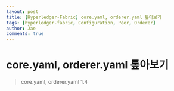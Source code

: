 ```yaml
---
layout: post
title: [Hyperledger-Fabric] core.yaml, orderer.yaml 톺아보기
tags: [hyperledger-fabric, Configuration, Peer, Orderer]
author: Jae
comments: true
---
```


# core.yaml, orderer.yaml 톺아보기

> core.yaml, orderer.yaml 1.4